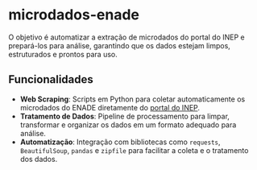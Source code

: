 # microdados-enade
O objetivo é automatizar a extração de microdados do portal do INEP e prepará-los para análise, garantindo que os dados estejam limpos, estruturados e prontos para uso.

## Funcionalidades

- **Web Scraping**: Scripts em Python para coletar automaticamente os microdados do ENADE diretamente do [portal do INEP](https://www.gov.br/inep/pt-br/acesso-a-informacao/dados-abertos/microdados/enade).
- **Tratamento de Dados**: Pipeline de processamento para limpar, transformar e organizar os dados em um formato adequado para análise.
- **Automatização**: Integração com bibliotecas como `requests`, `BeautifulSoup`, `pandas` e `zipfile` para facilitar a coleta e o tratamento dos dados.
